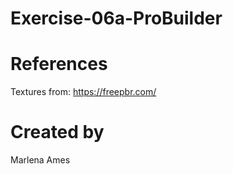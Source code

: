 # Exercise-06a-ProBuilder

# References

Textures from: https://freepbr.com/

# Created by 
Marlena Ames
